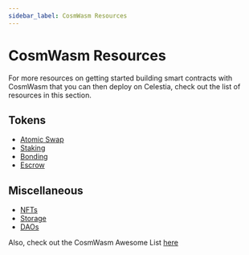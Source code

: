 ```yaml
---
sidebar_label: CosmWasm Resources
---
```


# CosmWasm Resources

For more resources on getting started building
smart contracts with CosmWasm that you can then
deploy on Celestia, check out the list of resources
in this section.

## Tokens

- [Atomic Swap](https://docs.rs/cw20-atomic-swap/latest/cw20_atomic_swap/)
- [Staking](https://docs.rs/cw20-staking/latest/cw20_staking/)
- [Bonding](https://docs.rs/cw20-bonding/latest/cw20_bonding/)
- [Escrow](https://docs.rs/cw20-escrow/latest/cw20_escrow/)

## Miscellaneous

- [NFTs](https://github.com/CosmWasm/cw-nfts/tree/main/contracts)
- [Storage](https://crates.io/crates/cosmwasm-storage)
- [DAOs](https://github.com/DA0-DA0/dao-contracts/tree/main/contracts)

Also, check out the CosmWasm Awesome List [here](https://github.com/InterWasm/cw-awesome/)

